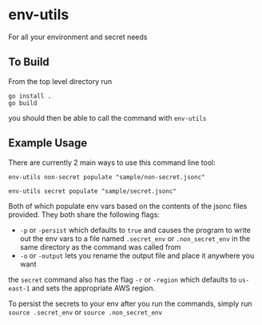 # env-utils
For all your environment and secret needs

## To Build
From the top level directory run 
```
go install .
go build
```
you should then be able to call the command with `env-utils`

## Example Usage
There are currently 2 main ways to use this command line tool:
```
env-utils non-secret populate "sample/non-secret.jsonc"

env-utils secret populate "sample/secret.jsonc"
```
Both of which populate env vars based on the contents of the jsonc files provided.
They both share the following flags:

* `-p` or `-persist` which defaults to `true` and causes the program to write out the env vars to a file named `.secret_env` or `.non_secret_env` in the same directory as the command was called from
* `-o` or `-output` lets you rename the output file and place it anywhere you want

the `secret` command also has the flag `-r` or `-region` which defaults to `us-east-1` and sets the appropriate AWS region.

To persist the secrets to your env after you run the commands, simply run `source .secret_env` or `source .non_secret_env`